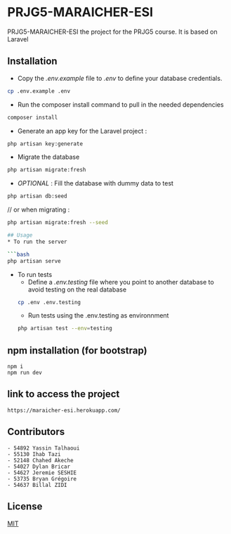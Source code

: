 # PRJG5-MARAICHER-ESI

PRJG5-MARAICHER-ESI the project for the PRJG5 course. It is based on Laravel

## Installation

* Copy the _.env.example_ file to _.env_ to define your database credentials.

```bash
cp .env.example .env
```
* Run the composer install command to pull in the needed dependencies

```bash
composer install
```

* Generate an app key for the Laravel project :
```bash
php artisan key:generate
```

* Migrate the database

```bash
php artisan migrate:fresh
```

* _OPTIONAL_ :  Fill the database with dummy data to test
```bash
php artisan db:seed
```
// or when migrating :

```bash
php artisan migrate:fresh --seed

## Usage
* To run the server

```bash
php artisan serve
```

* To run tests
    * Define a _.env.testing_ file where you point to another database to avoid testing on the real database
    ```bash
    cp .env .env.testing
    ```
    * Run tests using the .env.testing as environnment
    ```bash
    php artisan test --env=testing
    ```
## npm installation (for bootstrap)
    npm i
    npm run dev

## link to access the project
    https://maraicher-esi.herokuapp.com/
 
## Contributors
    - 54892 Yassin Talhaoui 
    - 55130 Ihab Tazi
    - 52148 Chahed Akeche
    - 54027 Dylan Bricar 
    - 54627 Jeremie SESHIE 
    - 53735 Bryan Grégoire 
    - 54637 Billal ZIDI 

## License
[MIT](https://choosealicense.com/licenses/mit/)
